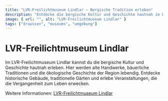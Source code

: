 ```yaml
---
title: "LVR-Freilichtmuseum Lindlar – Bergische Tradition erleben"
description: "Entdecke die bergische Kultur und Geschichte hautnah im LVR-Freilichtmuseum Lindlar."
image: { url: "", alt: "LVR-Freilichtmuseum Lindlar" }
tags: ["draussen", "museums", "umgebung"]
---
```


# LVR-Freilichtmuseum Lindlar

Im LVR-Freilichtmuseum Lindlar kannst du die bergische Kultur und Geschichte hautnah erleben. Hier werden alte Handwerke, bäuerliche Traditionen und die ökologische Geschichte der Region lebendig. Entdecke historische Gebäude, traditionelle Gärten und erlebe Veranstaltungen, die die Vergangenheit zum Leben erwecken.

Weitere Informationen: [LVR-Freilichtmuseum Lindlar](https://freilichtmuseum-lindlar.lvr.de/de/startseite.html)
